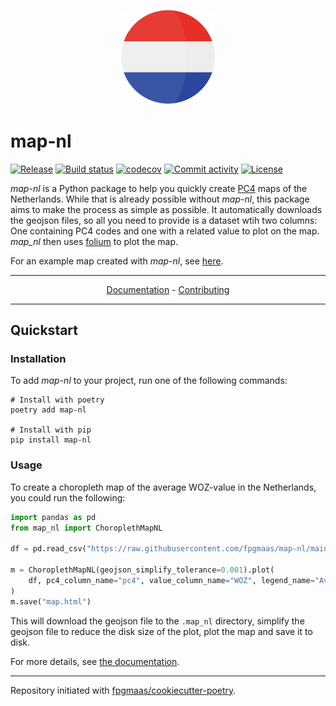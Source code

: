 <p align="center" style="margin: 30px 30px 40px 30px;">
  <img alt="map nl" height="150" src="https://github.com/fpgmaas/map-nl/blob/main/docs/static/nl.png?raw=true">
</p>

# map-nl

[![Release](https://img.shields.io/github/v/release/fpgmaas/map-nl)](https://img.shields.io/github/v/release/fpgmaas/map-nl)
[![Build status](https://img.shields.io/github/actions/workflow/status/fpgmaas/map-nl/main.yml?branch=main)](https://github.com/fpgmaas/map-nl/actions/workflows/main.yml?query=branch%3Amain)
[![codecov](https://codecov.io/gh/fpgmaas/map-nl/branch/main/graph/badge.svg)](https://codecov.io/gh/fpgmaas/map-nl)
[![Commit activity](https://img.shields.io/github/commit-activity/m/fpgmaas/map-nl)](https://img.shields.io/github/commit-activity/m/fpgmaas/map-nl)
[![License](https://img.shields.io/github/license/fpgmaas/map-nl)](https://img.shields.io/github/license/fpgmaas/map-nl)

_map-nl_ is a Python package to help you quickly create [PC4](https://public.opendatasoft.com/explore/dataset/georef-netherlands-postcode-pc4/table/) maps of the Netherlands. While that is already possible without _map-nl_, this package aims to make the process as simple as possible. It automatically downloads the geojson files, so all you need to provide is a dataset wtih two columns: One containing PC4 codes and one with a related value to plot on the map. _map_nl_ then uses [folium](https://github.com/python-visualization/folium) to plot the map.

For an example map created with _map-nl_, see [here](https://fpgmaas.github.io/map-nl/static/choropleth.html).

---

<p align="center">
  <a href="https://fpgmaas.github.io/map-nl">Documentation</a> - <a href="https://fpgmaas.github.io/map-nl/contributing/">Contributing</a>
</p>

---

## Quickstart

### Installation

To add _map-nl_ to your project, run one of the following commands:

```shell
# Install with poetry
poetry add map-nl

# Install with pip
pip install map-nl
```

### Usage

To create a choropleth map of the average WOZ-value in the Netherlands, you could run the following:

```py
import pandas as pd
from map_nl import ChoroplethMapNL

df = pd.read_csv("https://raw.githubusercontent.com/fpgmaas/map-nl/main/data/woz-pc4.csv")

m = ChoroplethMapNL(geojson_simplify_tolerance=0.001).plot(
    df, pc4_column_name="pc4", value_column_name="WOZ", legend_name="Average WOZ Value"
)
m.save("map.html")
```

This will download the geojson file to the `.map_nl` directory, simplify the geojson file to reduce the disk size of the plot, plot the map and save it to disk.

For more details, see [the documentation](https://fpgmaas.github.io/map-nl).

---

Repository initiated with [fpgmaas/cookiecutter-poetry](https://github.com/fpgmaas/cookiecutter-poetry).
